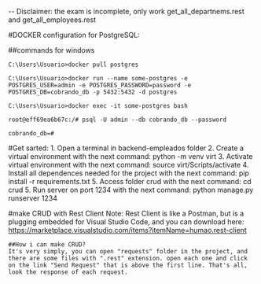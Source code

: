 -- Disclaimer: the exam is incomplete, only work get_all_departnems.rest and get_all_employees.rest

#DOCKER configuration for PostgreSQL:

##commands for windows

    C:\Users\Usuario>docker pull postgres

    C:\Users\Usuario>docker run --name some-postgres -e POSTGRES_USER=admin -e POSTGRES_PASSWORD=password -e POSTGRES_DB=cobrando_db -p 5432:5432 -d postgres
 
    C:\Users\Usuario>docker exec -it some-postgres bash

    root@eff69ea6b67c:/# psql -U admin --db cobrando_db --password

    cobrando_db=#

#Get sarted:
    1. Open a terminal in backend-empleados folder
    2. Create a virtual environment with the next command: python -m venv virt
    3. Activate virtual environment with the next command: source virt/Scripts/activate
    4. Install all dependences needed for the project with the next command: pip install -r requirements.txt
    5. Access folder crud with the next command: cd crud
    5. Run server on port 1234 with the next command: python manage.py runserver 1234

#make CRUD with Rest Client
    Note: Rest Client is like a Postman, but is a plugging embedded for Visual Studio Code, and you can download here: https://marketplace.visualstudio.com/items?itemName=humao.rest-client 

    ##How i can make CRUD?
    It's very simply, you can open "requests" folder in the project, and there are some files with ".rest" extension. open each one and click on the link "Send Request" that is above the first line. That's all, look the response of each request.
